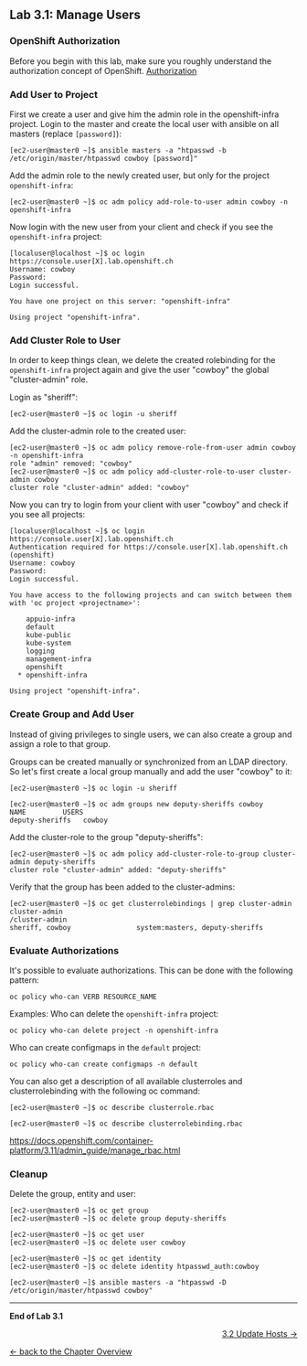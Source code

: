 ## Lab 3.1: Manage Users

### OpenShift Authorization

Before you begin with this lab, make sure you roughly understand the authorization concept of OpenShift.
[Authorization](https://docs.openshift.com/container-platform/3.6/architecture/additional_concepts/authorization.html)

### Add User to Project

First we create a user and give him the admin role in the openshift-infra project.
Login to the master and create the local user with ansible on all masters (replace ```[password]```):
```
[ec2-user@master0 ~]$ ansible masters -a "htpasswd -b /etc/origin/master/htpasswd cowboy [password]"
```

Add the admin role to the newly created user, but only for the project `openshift-infra`:
```
[ec2-user@master0 ~]$ oc adm policy add-role-to-user admin cowboy -n openshift-infra
```

Now login with the new user from your client and check if you see the `openshift-infra` project:
```
[localuser@localhost ~]$ oc login https://console.user[X].lab.openshift.ch
Username: cowboy
Password:
Login successful.

You have one project on this server: "openshift-infra"

Using project "openshift-infra".
```

### Add Cluster Role to User

In order to keep things clean, we delete the created rolebinding for the `openshift-infra` project again and give the user "cowboy" the global "cluster-admin" role.

Login as "sheriff":
```
[ec2-user@master0 ~]$ oc login -u sheriff
```

Add the cluster-admin role to the created user:
```
[ec2-user@master0 ~]$ oc adm policy remove-role-from-user admin cowboy -n openshift-infra
role "admin" removed: "cowboy"
[ec2-user@master0 ~]$ oc adm policy add-cluster-role-to-user cluster-admin cowboy
cluster role "cluster-admin" added: "cowboy"
```

Now you can try to login from your client with user "cowboy" and check if you see all projects:
```
[localuser@localhost ~]$ oc login https://console.user[X].lab.openshift.ch
Authentication required for https://console.user[X].lab.openshift.ch (openshift)
Username: cowboy
Password:
Login successful.

You have access to the following projects and can switch between them with 'oc project <projectname>':

    appuio-infra
    default
    kube-public
    kube-system
    logging
    management-infra
    openshift
  * openshift-infra

Using project "openshift-infra".
```


### Create Group and Add User

Instead of giving privileges to single users, we can also create a group and assign a role to that group.

Groups can be created manually or synchronized from an LDAP directory. So let's first create a local group manually and add the user "cowboy" to it:
```
[ec2-user@master0 ~]$ oc login -u sheriff

[ec2-user@master0 ~]$ oc adm groups new deputy-sheriffs cowboy
NAME         USERS
deputy-sheriffs   cowboy
```

Add the cluster-role to the group "deputy-sheriffs":
```
[ec2-user@master0 ~]$ oc adm policy add-cluster-role-to-group cluster-admin deputy-sheriffs
cluster role "cluster-admin" added: "deputy-sheriffs"
```

Verify that the group has been added to the cluster-admins:
```
[ec2-user@master0 ~]$ oc get clusterrolebindings | grep cluster-admin
cluster-admin                                                         /cluster-admin                                                         sheriff, cowboy                system:masters, deputy-sheriffs               
```


### Evaluate Authorizations

It's possible to evaluate authorizations. This can be done with the following pattern:
```
oc policy who-can VERB RESOURCE_NAME
```

Examples:
Who can delete the `openshift-infra` project:
```
oc policy who-can delete project -n openshift-infra
```

Who can create configmaps in the `default` project:
```
oc policy who-can create configmaps -n default
```

You can also get a description of all available clusterroles and clusterrolebinding with the following oc command:
```
[ec2-user@master0 ~]$ oc describe clusterrole.rbac
```

```
[ec2-user@master0 ~]$ oc describe clusterrolebinding.rbac
```
https://docs.openshift.com/container-platform/3.11/admin_guide/manage_rbac.html

### Cleanup

Delete the group, entity and user:
```
[ec2-user@master0 ~]$ oc get group
[ec2-user@master0 ~]$ oc delete group deputy-sheriffs

[ec2-user@master0 ~]$ oc get user
[ec2-user@master0 ~]$ oc delete user cowboy

[ec2-user@master0 ~]$ oc get identity
[ec2-user@master0 ~]$ oc delete identity htpasswd_auth:cowboy

[ec2-user@master0 ~]$ ansible masters -a "htpasswd -D /etc/origin/master/htpasswd cowboy"
```

---

**End of Lab 3.1**

<p width="100px" align="right"><a href="32_update_hosts.md">3.2 Update Hosts →</a></p>

[← back to the Chapter Overview](30_daily_business.md)
